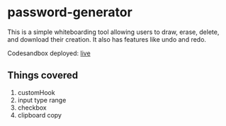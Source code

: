 # password-generator

This is a simple whiteboarding tool allowing users to draw, erase, delete, and download their creation. It also has features like undo and redo.

Codesandbox deployed: [live](https://khn8lj-3000.csb.app/)

## Things covered

1. customHook
2. input type range
3. checkbox
4. clipboard copy
